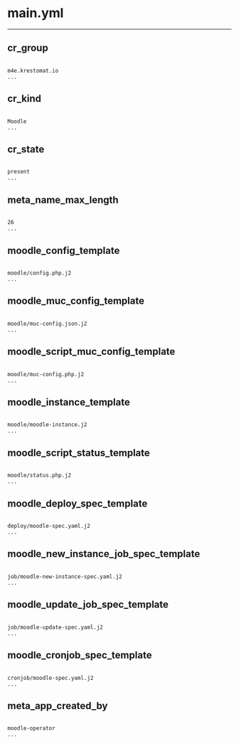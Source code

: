



# main.yml

---
## cr_group

```

m4e.krestomat.io
...

```
## cr_kind

```

Moodle
...

```
## cr_state

```

present
...

```
## meta_name_max_length

```

26
...

```
## moodle_config_template

```

moodle/config.php.j2
...

```
## moodle_muc_config_template

```

moodle/muc-config.json.j2
...

```
## moodle_script_muc_config_template

```

moodle/muc-config.php.j2
...

```
## moodle_instance_template

```

moodle/moodle-instance.j2
...

```
## moodle_script_status_template

```

moodle/status.php.j2
...

```
## moodle_deploy_spec_template

```

deploy/moodle-spec.yaml.j2
...

```
## moodle_new_instance_job_spec_template

```

job/moodle-new-instance-spec.yaml.j2
...

```
## moodle_update_job_spec_template

```

job/moodle-update-spec.yaml.j2
...

```
## moodle_cronjob_spec_template

```

cronjob/moodle-spec.yaml.j2
...

```
## meta_app_created_by

```

moodle-operator
...

```